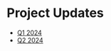 # Project Updates

- [Q1 2024](https://docs.google.com/presentation/d/1b1OXWCw0kqRStshce3h__YT6QaeQ59Ft2hi0pomH0SE/edit?usp=sharing)
- [Q2 2024](./2024-q2.md)